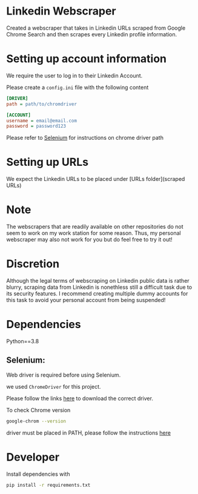 # Linkedin Webscraper
 Created a webscraper that takes in Linkedin URLs scraped from Google Chrome Search and then scrapes every Linkedin profile information.

# Setting up account information

We require the user to log in to their Linkedin Account.

Please create a `config.ini` file with the following content

```ini
[DRIVER]
path = path/to/chromdriver

[ACCOUNT]
username = email@email.com
password = password123
```

Please refer to [Selenium](#Selenium) for instructions on chrome driver path

# Setting up URLs

We expect the Linkedin URLs to be placed under [URLs folder](scraped URLs)

# Note
 The webscrapers that are readily available on other repositories do not seem to work on my work station for some reason. Thus, my personal webscraper may also not work for you but do feel free to try it out!

# Discretion
 Although the legal terms of webscraping on Linkedin public data is rather blurry, scraping data from Linkedin is nonethless still a difficult task due to its security features. I recommend creating multiple dummy accounts for this task to avoid your personal account from being suspended!
 
# Dependencies

Python==3.8

## Selenium:

Web driver is required before using Selenium.

we used `ChromeDriver` for this project.

Please follow the links [here](https://chromedriver.chromium.org/downloads) to download the correct driver.

To check Chrome version
```bash
google-chrom --version
```

driver must be placed in PATH, please follow the instructions
[here](https://www.browserstack.com/guide/run-selenium-tests-using-selenium-chromedriver)

# Developer

Install dependencies with
```bash
pip install -r requirements.txt
```
